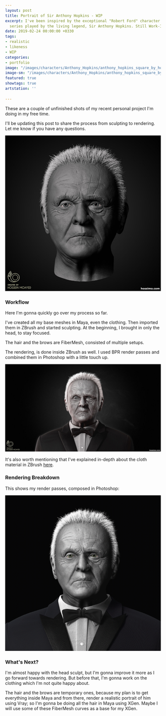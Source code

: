 ```yaml
---
layout: post
title: Portrait of Sir Anthony Hopkins - WIP
excerpt: I've been inspired by the exceptional "Robert Ford" character in Westworld
  series played by the living legend, Sir Anthony Hopkins. Still Work-In-Progress.
date: 2019-02-24 00:00:00 +0330
tags:
- realistic
- likeness
- WIP
categories:
- portfolio
image: "/images/characters/Anthony_Hopkins/anthony_hopkins_square_by_hossimo.jpg"
image-sm: "/images/characters/Anthony_Hopkins/anthony_hopkins_square_by_hossimo.jpg"
featured: true
showtags: true
artstation: ''

---
```

These are a couple of unfinished shots of my recent personal project I'm doing in my free time.

I'll be updating this post to share the process from sculpting to rendering. Let me know if you have any questions.

<img src="/images/characters/Anthony_Hopkins/anthony_hopkins_head_sculpt_by_hossimo.jpg" alt="anthony_hopkins_head_sculpt_by_hossimo" class="responsive">

### Workflow

Here I'm gonna quickly go over my process so far.

I've created all my base meshes in Maya, even the clothing. Then imported them in ZBrush and started sculpting. At the beginning, I brought in only the head, to stay focused.

The hair and the brows are FiberMesh, consisted of multiple setups.

The rendering, is done inside ZBrush as well. I used BPR render passes and combined them in Photoshop with a little touch up.

<img src="/images/characters/Anthony_Hopkins/anthony_hopkins_wide_by_hossimo.jpg" alt="anthony_hopkins_wide_by_hossimo" class="responsive">

It's also worth mentioning that I've explained in-depth about the cloth material in ZBrush [here](https://hossimo.com/tutorial/quick-tips-how-to-create-cloth-material-in-zbrush/ "How To Create Cloth Material In ZBrush").

### Rendering Breakdown

This shows my render passes, composed in Photoshop:

<img src="/images/characters/Anthony_Hopkins/anthony_hopkins_by_hossimo_breakup.gif" alt="anthony_hopkins_by_hossimo_breakup" class="narrowResponsive">

### What's Next?

I'm almost happy with the head sculpt, but I'm gonna improve it more as I go forward towards rendering. But before that, I'm gonna work on the clothing which I'm not quite happy about.

The hair and the brows are temporary ones, because my plan is to get everything inside Maya and from there, render a realistic portrait of him using Vray; so I'm gonna be doing all the hair in Maya using XGen. Maybe I will use some of these FiberMesh curves as a base for my XGen.